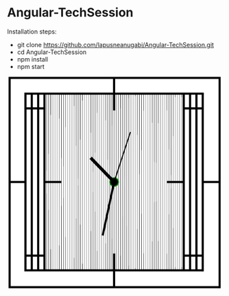 # Angular-TechSession

Installation steps:
- git clone https://github.com/lapusneanugabi/Angular-TechSession.git
- cd Angular-TechSession
- npm install
- npm start

![alt tag](https://github.com/lapusneanugabi/Angular-TechSession/blob/master/clock.png)
